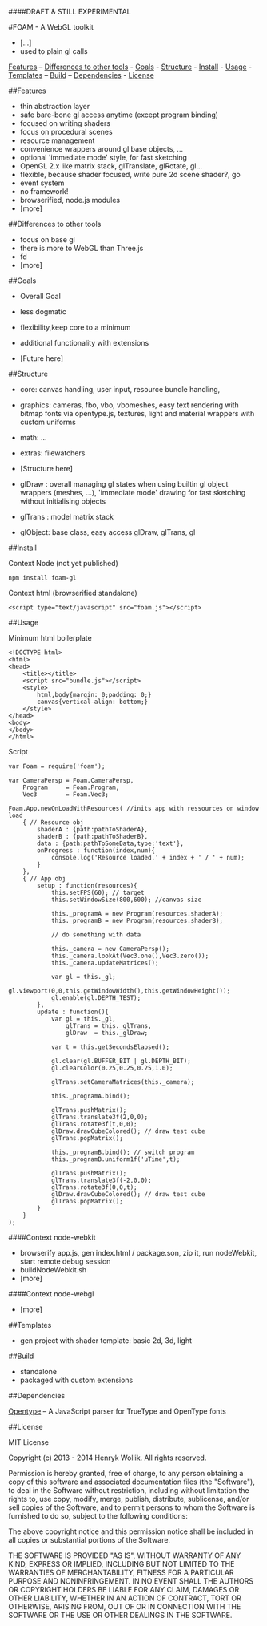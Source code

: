 ####DRAFT & STILL EXPERIMENTAL

#FOAM - A WebGL toolkit

- [...]
- used to plain gl calls

[Features](#feature)  – [Differences to other tools](#differences) - [Goals](#goals) - [Structure](#structure) - [Install](#install) - [Usage](#usage) - [Templates](#templates) – [Build](#build) – [Dependencies](#dependencies) - [License](#license)

##Features

- thin abstraction layer
- safe bare-bone gl access anytime (except program binding)
- focused on writing shaders
- focus on procedural scenes
- resource management 
- convenience wrappers around gl base objects, ...
- optional 'immediate mode' style, for fast sketching
- OpenGL 2.x like matrix stack, glTranslate, glRotate, gl...
- flexible, because shader focused, write pure 2d scene shader?, go
- event system
- no framework!
- browserified, node.js modules
- [more]

##Differences to other tools

- focus on base gl
- there is more to WebGL than Three.js
- fd
- [more]

##Goals

- Overall Goal
- less dogmatic
- flexibility,keep core to a minimum

- additional functionality with extensions

- [Future here]

##Structure

- core: canvas handling, user input, resource bundle handling,  
- graphics: cameras, fbo, vbo, vbomeshes, easy text rendering with bitmap fonts via opentype.js, textures, light and material wrappers with custom uniforms
- math: ...
- extras: filewatchers



- [Structure here]

- glDraw : overall managing gl states when using builtin gl object wrappers (meshes, ...), 'immediate mode' drawing for fast sketching without initialising objects

- glTrans : model matrix stack

- glObject: base class, easy access glDraw, glTrans, gl


##Install

Context Node (not yet published)
    
    npm install foam-gl

Context html (browserified standalone)

    <script type="text/javascript" src="foam.js"></script>
  
    



##Usage

Minimum html boilerplate

    <!DOCTYPE html>
    <html>
    <head>
        <title></title>
        <script src="bundle.js"></script>
        <style>
            html,body{margin: 0;padding: 0;}
            canvas{vertical-align: bottom;}
        </style>
    </head>
    <body>
    </body>
    </html>


Script

    var Foam = require('foam');
    
    var CameraPersp = Foam.CameraPersp,
        Program     = Foam.Program,
        Vec3        = Foam.Vec3;

    Foam.App.newOnLoadWithResources( //inits app with ressources on window load 
        { // Resource obj
            shaderA : {path:pathToShaderA},
            shaderB : {path:pathToShaderB},
            data : {path:pathToSomeData,type:'text'},
            onProgress : function(index,num){
                console.log('Resource loaded.' + index + ' / ' + num);
            }
        },
        { // App obj
            setup : function(resources){
                this.setFPS(60); // target 
                this.setWindowSize(800,600); //canvas size
            
                this._programA = new Program(resources.shaderA);
                this._programB = new Program(resources.shaderB);
                
                // do something with data
                
                this._camera = new CameraPersp();
                this._camera.lookAt(Vec3.one(),Vec3.zero());
                this._camera.updateMatrices();
            
                var gl = this._gl;
                gl.viewport(0,0,this.getWindowWidth(),this.getWindowHeight());    
                gl.enable(gl.DEPTH_TEST);    
            },
            update : function(){
                var gl = this._gl,
                    glTrans = this._glTrans,
                    glDraw  = this._glDraw;
                
                var t = this.getSecondsElapsed();
                
                gl.clear(gl.BUFFER_BIT | gl.DEPTH_BIT);
                gl.clearColor(0.25,0.25,0.25,1.0);
                
                glTrans.setCameraMatrices(this._camera);
                
                this._programA.bind();
                
                glTrans.pushMatrix();
                glTrans.translate3f(2,0,0);
                glTrans.rotate3f(t,0,0);
                glDraw.drawCubeColored(); // draw test cube
                glTrans.popMatrix();
                
                this._programB.bind(); // switch program
                this._programB.uniform1f('uTime',t);
                
                glTrans.pushMatrix();
                glTrans.translate3f(-2,0,0);
                glTrans.rotate3f(0,0,t);
                glDraw.drawCubeColored(); // draw test cube
                glTrans.popMatrix();
            }
        }
    );
    
####Context node-webkit
    
- browserify app.js, gen index.html / package.son, zip it, run nodeWebkit, start remote debug session
- buildNodeWebkit.sh
- [more]

####Context node-webgl

- [more]

##Templates

- gen project with shader template: basic 2d, 3d, light

##Build

- standalone
- packaged with custom extensions

##Dependencies

[Opentype](https://github.com/bramstein/opentype) – A JavaScript parser for TrueType and OpenType fonts


##License


MIT License

Copyright (c) 2013 - 2014 Henryk Wollik. All rights reserved.

Permission is hereby granted, free of charge, to any person obtaining a copy of this software and associated documentation files (the "Software"), to deal in the Software without restriction, including without limitation the rights to, use copy, modify, merge, publish, distribute, sublicense, and/or sell copies of the Software, and to permit persons to whom the Software is furnished to do so, subject to the following conditions:

The above copyright notice and this permission notice shall be included in all copies or substantial portions of the Software.

THE SOFTWARE IS PROVIDED "AS IS", WITHOUT WARRANTY OF ANY KIND, EXPRESS OR
IMPLIED, INCLUDING BUT NOT LIMITED TO THE WARRANTIES OF MERCHANTABILITY,
FITNESS FOR A PARTICULAR PURPOSE AND NONINFRINGEMENT. IN NO EVENT SHALL THE AUTHORS OR COPYRIGHT HOLDERS BE LIABLE FOR ANY CLAIM, DAMAGES OR OTHER LIABILITY, WHETHER IN AN ACTION OF CONTRACT, TORT OR OTHERWISE, ARISING FROM, OUT OF OR IN CONNECTION WITH THE SOFTWARE OR THE USE OR OTHER DEALINGS IN THE SOFTWARE.


